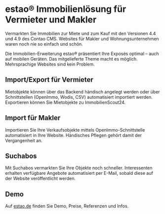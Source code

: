 # estao® Immobilienlösung für Vermieter und Makler

Vermarkten Sie Immobilien zur Miete und zum Kauf mit den Versionen 4.4 und 4.9 des Contao CMS.
Websites für Makler und Wohnungsunternehmen waren noch nie so einfach und schön.  

Die Immobilien-Erweiterung estao®️ präsentiert Ihre Exposés optimal – auch auf mobilen Geräten. Das mitgelieferte Theme macht es möglich. Mehrsprachige Websites sind kein Problem.


## Import/Export für Vermieter
Mietobjekte können über das Backend händisch angelegt werden oder über Schnittstellen (OpenImmo, Wodis, CSV) automatisiert importiert werden. Exportieren können Sie Mietobjekte zu ImmobilienScout24.


## Import für Makler
Importieren Sie Ihre Verkaufsobjekte mittels OpenImmo-Schnittstelle automatisiert in Ihre Website. Händisches Pflegen gehört damit der Vergangenheit an.

## Suchabos
Mit Suchabos vermarkten Sie Ihre Objekte noch schneller. Interessenten erhalten verfügbare Angebote automatisiert per E-Mail, sobald diese auf der Website veröffentlicht werden.

## Demo
Auf [estao.de](https://estao.de) finden Sie Demo, Preise, Referenzen und Infos.
